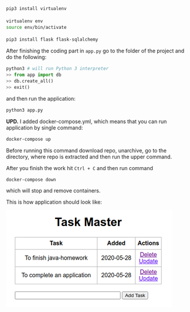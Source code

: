 ```bash
pip3 install virtualenv

virtualenv env
source env/bin/activate

pip3 install flask flask-sqlalchemy
```

After finishing the coding part in `app.py` go to the folder of the project and do the following:

```py
python3 # will run Python 3 interpreter
>> from app import db
>> db.create_all()
>> exit()
```

and then run the application:
```bash
python3 app.py
```

**UPD.** I added docker-compose.yml, which means that you can run application by single command:
```bash
docker-compose up
```

Before running this command download repo, unarchive, go to the directory, where repo is extracted and then run the upper command.

After you finish the work hit `Ctrl + C` and then run command

```bash
docker-compose down
```
which will stop and remove containers.



This is how application should look like:

![There should be an image...](https://github.com/MrHakimov/flask-introduction/blob/master/static/img/image.png)